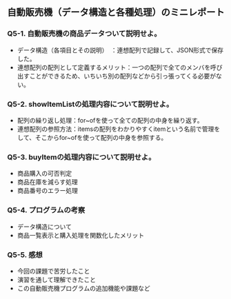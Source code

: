 ## 自動販売機（データ構造と各種処理）のミニレポート
### Q5-1. 自動販売機の商品データついて説明せよ。
* データ構造（各項目とその説明）　：連想配列で記録して、JSON形式で保存した。
* 連想配列の配列として定義するメリット：一つの配列で全てのメンバを呼び出すことができるため、いちいち別の配列などから引っ張ってくる必要がない。
### Q5-2. showItemListの処理内容について説明せよ。
* 配列の繰り返し処理：for~ofを使って全ての配列の中身を繰り返す。
* 連想配列の参照方法：itemsの配列をわかりやすくitemという名前で管理をして、そこからfor~ofを使って配列の中身を参照する。
### Q5-3. buyItemの処理内容について説明せよ。
* 商品購入の可否判定
* 商品在庫を減らす処理
* 商品番号のエラー処理
### Q5-4. プログラムの考察
* データ構造について
* 商品一覧表示と購入処理を関数化したメリット
### Q5-5. 感想
* 今回の課題で苦労したこと
* 演習を通して理解できたこと
* この自動販売機プログラムの追加機能や課題など
